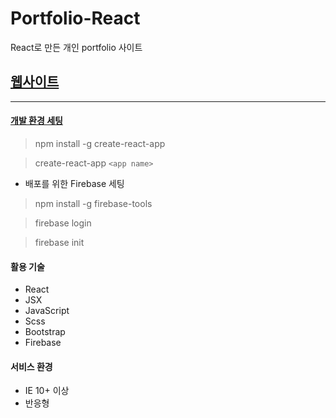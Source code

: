 # Portfolio-React
React로 만든 개인 portfolio 사이트  

## [웹사이트](http://ec2-13-209-21-146.ap-northeast-2.compute.amazonaws.com/)

---

#### [개발 환경 세팅](https://github.com/facebookincubator/create-react-app)

> npm install -g create-react-app  

> create-react-app `<app name>`  

- 배포를 위한 Firebase 세팅

> npm install -g firebase-tools  

> firebase login  

> firebase init  

#### 활용 기술

  - React
  - JSX
  - JavaScript
  - Scss
  - Bootstrap
  - Firebase

#### 서비스 환경

  - IE 10+ 이상
  - 반응형